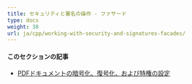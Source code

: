```yaml
---
title: セキュリティと署名の操作 - ファサード
type: docs
weight: 30
url: ja/cpp/working-with-security-and-signatures-facades/
---
```

#### **このセクションの記事**

- [PDFドキュメントの暗号化、復号化、および特権の設定](/pdf/cpp/encrypt-decrypt-and-set-privileges-on-pdf-documents/)